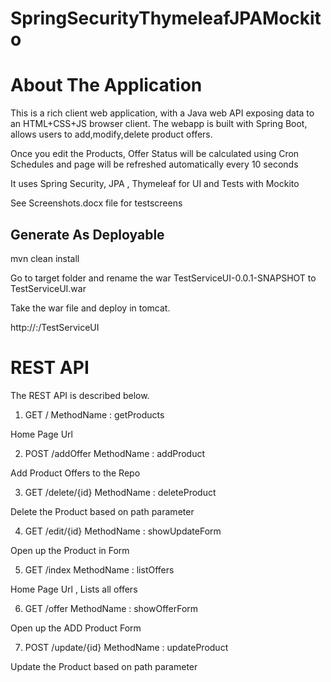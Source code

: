 # SpringSecurityThymeleafJPAMockito

About The Application
=====================

This is a rich client web application, with a Java web API exposing data to an HTML+CSS+JS browser client. The webapp is
built with Spring Boot, allows users to add,modify,delete product offers.
 
Once you edit the Products, Offer Status will be calculated using Cron Schedules and page will be refreshed automatically every 10 seconds

It uses Spring Security, JPA , Thymeleaf for UI and Tests with Mockito 

See Screenshots.docx file for testscreens

Generate As Deployable
-------------------

mvn clean install

Go to target folder and rename the war TestServiceUI-0.0.1-SNAPSHOT to TestServiceUI.war

Take the war file and deploy in tomcat.

http://<servername>:<port>/TestServiceUI

REST API
========= 
The REST API is described below.

1. GET ​/ 
MethodName : getProducts

Home Page Url 

2. POST ​/addOffer
MethodName : addProduct

Add Product Offers to the Repo

3. GET ​/delete​/{id}
MethodName : deleteProduct

Delete the Product based on path parameter

4. GET ​/edit​/{id}
MethodName : showUpdateForm

Open up the Product in Form

5. GET ​/index
MethodName : listOffers

Home Page Url , Lists all offers

6. GET ​/offer
MethodName : showOfferForm

Open up the ADD Product  Form

7. POST ​/update​/{id}
MethodName : updateProduct

Update the Product based on path parameter

